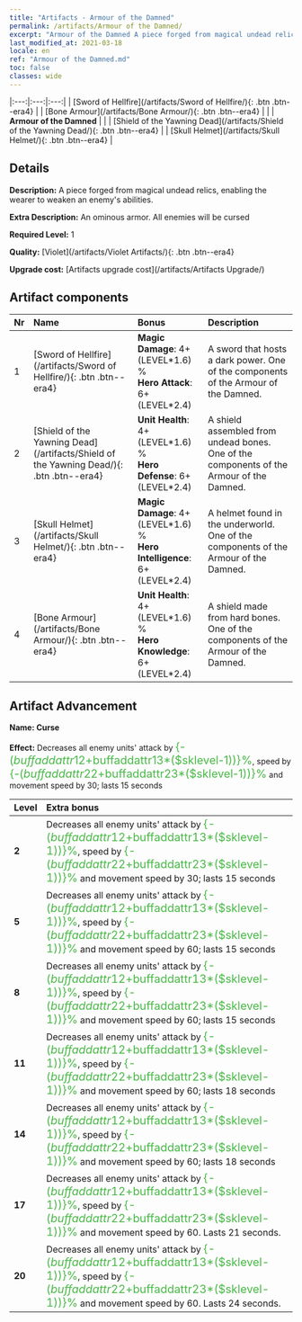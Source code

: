 ```yaml
---
title: "Artifacts - Armour of the Damned"
permalink: /artifacts/Armour of the Damned/
excerpt: "Armour of the Damned A piece forged from magical undead relics, enabling the wearer to weaken an enemy's abilities."
last_modified_at: 2021-03-18
locale: en
ref: "Armour of the Damned.md"
toc: false
classes: wide
---
```


  |:---:|:---:|:---:| 
  | [Sword of Hellfire](/artifacts/Sword of Hellfire/){: .btn .btn--era4} |   | [Bone Armour](/artifacts/Bone Armour/){: .btn .btn--era4} | 
  |   | **Armour of the Damned** |  | 
  | [Shield of the Yawning Dead](/artifacts/Shield of the Yawning Dead/){: .btn .btn--era4} |   | [Skull Helmet](/artifacts/Skull Helmet/){: .btn .btn--era4} | 


## Details

 **Description:** A piece forged from magical undead relics, enabling the wearer to weaken an enemy's abilities.

 **Extra Description:** An ominous armor. All enemies will be cursed

 **Required Level:** 1

 **Quality:** [Violet](/artifacts/Violet Artifacts/){: .btn .btn--era4}

 **Upgrade cost:** [Artifacts upgrade cost](/artifacts/Artifacts Upgrade/)



## Artifact components

  | Nr |    Name    |   Bonus | Description | 
  |:---|:-----------|:--------|:------------| 
  | 1 | [Sword of Hellfire](/artifacts/Sword of Hellfire/){: .btn .btn--era4} | **Magic Damage**: 4+(LEVEL\*1.6) %<br/>**Hero Attack**: 6+(LEVEL\*2.4) | A sword that hosts a dark power. One of the components of the Armour of the Damned. | 
  | 2 | [Shield of the Yawning Dead](/artifacts/Shield of the Yawning Dead/){: .btn .btn--era4} | **Unit Health**: 4+(LEVEL\*1.6) %<br/>**Hero Defense**: 6+(LEVEL\*2.4) | A shield assembled from undead bones. One of the components of the Armour of the Damned. | 
  | 3 | [Skull Helmet](/artifacts/Skull Helmet/){: .btn .btn--era4} | **Magic Damage**: 4+(LEVEL\*1.6) %<br/>**Hero Intelligence**: 6+(LEVEL\*2.4) | A helmet found in the underworld. One of the components of the Armour of the Damned. | 
  | 4 | [Bone Armour](/artifacts/Bone Armour/){: .btn .btn--era4} | **Unit Health**: 4+(LEVEL\*1.6) %<br/>**Hero Knowledge**: 6+(LEVEL\*2.4) | A shield made from hard bones. One of the components of the Armour of the Damned. | 


## Artifact Advancement

 **Name: Curse**

 **Effect:** Decreases all enemy units' attack by <span style="color: #48b946;font-size:20px">{-($buffaddattr12+$buffaddattr13*($sklevel-1))}%</span>, speed by <span style="color: #48b946;font-size:20px">{-($buffaddattr22+$buffaddattr23*($sklevel-1))}%</span> and movement speed by 30; lasts 15 seconds

  |  Level  |    Extra bonus  | 
  |:--------|:----------------| 
  | **2** | Decreases all enemy units' attack by <span style="color: #48b946;font-size:20px">{-($buffaddattr12+$buffaddattr13*($sklevel-1))}%</span>, speed by <span style="color: #48b946;font-size:20px">{-($buffaddattr22+$buffaddattr23*($sklevel-1))}%</span> and movement speed by 30; lasts 15 seconds | 
  | **5** | Decreases all enemy units' attack by <span style="color: #48b946;font-size:20px">{-($buffaddattr12+$buffaddattr13*($sklevel-1))}%</span>, speed by <span style="color: #48b946;font-size:20px">{-($buffaddattr22+$buffaddattr23*($sklevel-1))}%</span> and movement speed by 60; lasts 15 seconds | 
  | **8** | Decreases all enemy units' attack by <span style="color: #48b946;font-size:20px">{-($buffaddattr12+$buffaddattr13*($sklevel-1))}%</span>, speed by <span style="color: #48b946;font-size:20px">{-($buffaddattr22+$buffaddattr23*($sklevel-1))}%</span> and movement speed by 60; lasts 15 seconds | 
  | **11** | Decreases all enemy units' attack by <span style="color: #48b946;font-size:20px">{-($buffaddattr12+$buffaddattr13*($sklevel-1))}%</span>, speed by <span style="color: #48b946;font-size:20px">{-($buffaddattr22+$buffaddattr23*($sklevel-1))}%</span> and movement speed by 60; lasts 18 seconds | 
  | **14** | Decreases all enemy units' attack by <span style="color: #48b946;font-size:20px">{-($buffaddattr12+$buffaddattr13*($sklevel-1))}%</span>, speed by <span style="color: #48b946;font-size:20px">{-($buffaddattr22+$buffaddattr23*($sklevel-1))}%</span> and movement speed by 60; lasts 18 seconds | 
  | **17** | Decreases all enemy units' attack by <span style="color: #48b946;font-size:20px">{-($buffaddattr12+$buffaddattr13*($sklevel-1))}%</span>, speed by <span style="color: #48b946;font-size:20px">{-($buffaddattr22+$buffaddattr23*($sklevel-1))}%</span> and movement speed by 60. Lasts 21 seconds. | 
  | **20** | Decreases all enemy units' attack by <span style="color: #48b946;font-size:20px">{-($buffaddattr12+$buffaddattr13*($sklevel-1))}%</span>, speed by <span style="color: #48b946;font-size:20px">{-($buffaddattr22+$buffaddattr23*($sklevel-1))}%</span> and movement speed by 60. Lasts 24 seconds. | 
